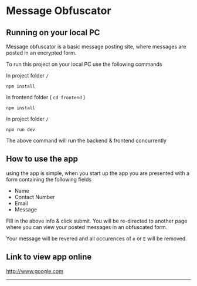 Message Obfuscator
======
## Running on your local PC
Message obfuscator is a basic message posting site, where messages are posted in an encrypted form.

To run this project on your local PC use the following commands

In project folder ```/```
```
npm install
```
In frontend folder ( ```cd frontend``` )
```
npm install
```
In project folder ```/```
```
npm run dev
```

The above command will run the backend & frontend concurrently 

## How to use the app

using the app is simple, when you start up the app you are presented with a form containing the following fields

- Name
- Contact Number
- Email
- Message

FIll in the above info & click submit. You will be re-directed to another page where you can view your posted messages in an obfuscated form.

Your message will be revered and all occurences of ```e``` or ```E``` will be removed. 

## Link to view app online 
http://www.google.com

---
